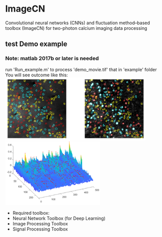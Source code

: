 # ImageCN
Convolutional neural networks (CNNs) and fluctuation method–based toolbox (ImageCN) for two-photon calcium imaging data processing
## test Demo example
### Note: matlab 2017b or later is needed
run 'Run_example.m' to process 'demo_movie.tif' that in 'example' folder
You will see outcome like this:
<img src="media/ROI.png" height="200px" width="auto"/> 
<img src="media/spikes.png" height="200px" width="auto"/>
- Required toolbox:
- Neural Network Toolbox (for Deep Learning)
- Image Processing Toolbox
- Signal Processing Toolbox
